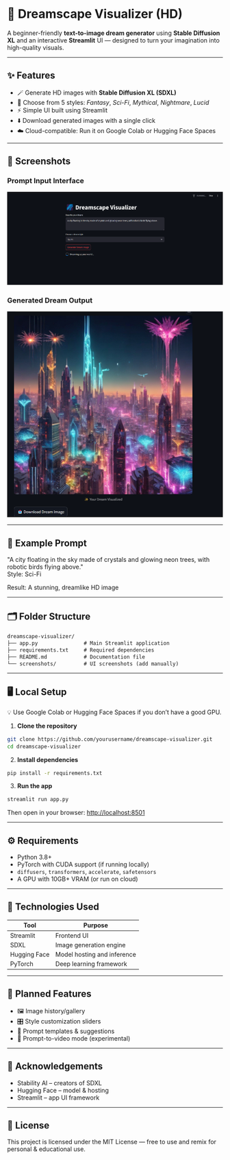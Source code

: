 
# 🌌 Dreamscape Visualizer (HD)

A beginner-friendly **text-to-image dream generator** using **Stable Diffusion XL** and an interactive **Streamlit** UI — designed to turn your imagination into high-quality visuals.

---

## ✨ Features

- 🪄 Generate HD images with **Stable Diffusion XL (SDXL)**
- 🎨 Choose from 5 styles: *Fantasy*, *Sci-Fi*, *Mythical*, *Nightmare*, *Lucid*
- ⚡ Simple UI built using Streamlit
- ⬇️ Download generated images with a single click
- ☁️ Cloud-compatible: Run it on Google Colab or Hugging Face Spaces

---

## 📸 Screenshots

### Prompt Input Interface

![Prompt UI](Screenshots/Home_Page.png)

### Generated Dream Output

![Dream Output](Screenshots/Generated_Image.png)



---

## 💬 Example Prompt

"A city floating in the sky made of crystals and glowing neon trees, with robotic birds flying above."  
Style: Sci-Fi

Result: A stunning, dreamlike HD image

---

## 🗂️ Folder Structure

```
dreamscape-visualizer/
├── app.py               # Main Streamlit application
├── requirements.txt     # Required dependencies
├── README.md            # Documentation file
└── screenshots/         # UI screenshots (add manually)
```

---

## 🖥️ Local Setup

💡 Use Google Colab or Hugging Face Spaces if you don’t have a good GPU.

1. **Clone the repository**  
```bash
git clone https://github.com/yourusername/dreamscape-visualizer.git
cd dreamscape-visualizer
```

2. **Install dependencies**  
```bash
pip install -r requirements.txt
```

3. **Run the app**  
```bash
streamlit run app.py
```  
Then open in your browser: [http://localhost:8501](http://localhost:8501)

---

## ⚙️ Requirements

- Python 3.8+  
- PyTorch with CUDA support (if running locally)  
- `diffusers`, `transformers`, `accelerate`, `safetensors`  
- A GPU with 10GB+ VRAM (or run on cloud)

---

## 🧰 Technologies Used

| Tool         | Purpose                        |
|--------------|--------------------------------|
| Streamlit    | Frontend UI                    |
| SDXL         | Image generation engine        |
| Hugging Face | Model hosting and inference    |
| PyTorch      | Deep learning framework        |

---

## 🔮 Planned Features

- 🖼️ Image history/gallery  
- 🎛️ Style customization sliders  
- 🧠 Prompt templates & suggestions  
- 🎥 Prompt-to-video mode (experimental)

---

## 🙏 Acknowledgements

- Stability AI – creators of SDXL  
- Hugging Face – model & hosting  
- Streamlit – app UI framework

---

## 📜 License

This project is licensed under the MIT License — free to use and remix for personal & educational use.

